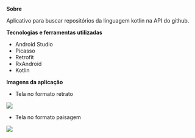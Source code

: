 <strong>Sobre</strong>

Aplicativo para buscar repositórios da linguagem kotlin na API do github.

<strong>Tecnologias e ferramentas utilizadas</strong>

* Android Studio
* Picasso
* Retrofit
* RxAndroid
* Kotlin

<strong>Imagens da aplicação</strong>

* Tela no formato retrato
<img src="https://user-images.githubusercontent.com/37080995/103424784-26e5d300-4b8d-11eb-934d-f70e447a8510.jpg">

* Tela no formato paisagem
<img src="https://user-images.githubusercontent.com/37080995/103424786-28170000-4b8d-11eb-9206-99c9f9997c2d.jpg">
